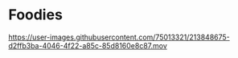 # Foodies

https://user-images.githubusercontent.com/75013321/213848675-d2ffb3ba-4046-4f22-a85c-85d8160e8c87.mov

